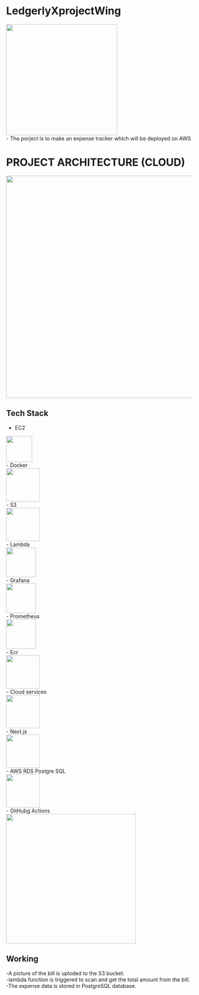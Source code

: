 # LedgerlyXprojectWing

<img src="https://github.com/user-attachments/assets/2ed977a1-f6da-48f6-9412-f8cb5412a8a7" width="300" />

<br>
- The porject is to make an expense tracker which will be deployed on AWS 

# PROJECT ARCHITECTURE (CLOUD)

<img src="https://github.com/user-attachments/assets/373d6857-c452-44d3-90f6-090236fa53bf" width="600" />
<br>

## Tech Stack

 - EC2<br>
 <img src="https://github.com/user-attachments/assets/566d9777-a109-43f2-9b51-a7a99e4629e1" width="70" />
 <br>
 - Docker<br>
 <img src="https://github.com/user-attachments/assets/a7a38bf8-7fce-458e-8e82-25258863dc8a" width="90" />
 <br>
- S3
  <br>
  <img src="https://github.com/user-attachments/assets/27b8f3aa-9979-4da4-a298-7bc24cfb8b81" width="90" />
  <br>
- Lambda<br>
   <img src="https://github.com/user-attachments/assets/7de5e288-a3cb-4f31-b768-f7f972d13527" width="80" />
     <br>
- Grafana<br>
<img src="https://github.com/user-attachments/assets/dbd976fe-c588-4e4f-8e33-55cc81ccf598" width="80" />
<br>
- Prometheus<br>
 <img src="https://github.com/user-attachments/assets/5d56e722-c092-435f-90fe-fa7d4c3f4ab3" width="80" />
 <br>
- Ecr<br>
 <img src="https://github.com/user-attachments/assets/329ccd7f-0d30-4b2f-8ae5-c7a0f72feb20" width="90" />
 <br>
- Cloud services<br>
  <img src="https://github.com/user-attachments/assets/2b75fc76-6b25-4717-ac75-84d30f5f1ed9" width="90"  /></a>
  <br>
- Next.js<br>
<img src="https://github.com/user-attachments/assets/036f645f-03bc-4d17-815a-8ab76aaa4d11" width="90" />
<br>
- AWS RDS Postgre SQL<br>
 <img src="https://github.com/user-attachments/assets/6bac65ed-fe91-4527-b672-b0f36d77286e" width="90" />
 <br>
- GitHubg Actions<br>
  <img src="https://github.com/user-attachments/assets/5eb3b554-5559-4c40-a0dd-489a157491e1" width="350" />

  
## Working
-A picture of the bill is uploded to the S3 bucket. 
<br>
-lambda function is triggered to scan and get the total amount from the bill.
<br>
-The expense data is stored in PostgreSQL database.



 




